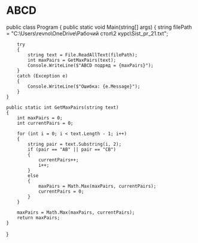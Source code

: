 # ABCD
public class Program
{
    public static void Main(string[] args)
    {
        string filePath = "C:\\Users\\revno\\OneDrive\\Рабочий стол\\2 курс\\Sist_pr_21.txt";

        try
        {
            string text = File.ReadAllText(filePath);
            int maxPairs = GetMaxPairs(text);
            Console.WriteLine($"ABCD подряд = {maxPairs}");
        }
        catch (Exception e)
        {
            Console.WriteLine($"Ошибка: {e.Message}");
        }
    }

    public static int GetMaxPairs(string text)
    {
        int maxPairs = 0;
        int currentPairs = 0;

        for (int i = 0; i < text.Length - 1; i++)
        {
            string pair = text.Substring(i, 2);
            if (pair == "AB" || pair == "CB")
            {
                currentPairs++;
                i++; 
            }
            else
            {
                maxPairs = Math.Max(maxPairs, currentPairs);
                currentPairs = 0;
            }
        }

        maxPairs = Math.Max(maxPairs, currentPairs);
        return maxPairs;
    }
}
